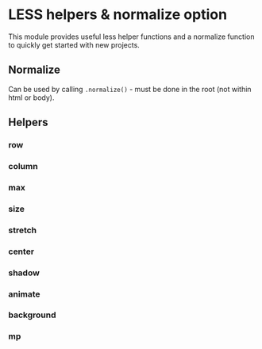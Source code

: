 # LESS helpers & normalize option

This module provides useful less helper functions and a normalize function to quickly get started with new projects.

## Normalize

Can be used by calling `.normalize()` - must be done in the root (not within html or body).

## Helpers

### row

### column

### max

### size

### stretch

### center

### shadow

### animate

### background

### mp